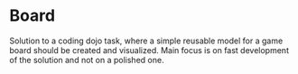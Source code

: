 # Board

Solution to a coding dojo task, where a simple reusable model for a game board should be created and visualized. Main focus is on fast development of the solution and not on a polished one.
